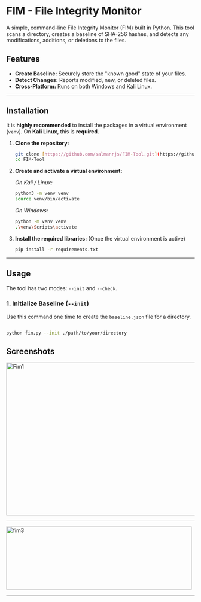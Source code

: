 # FIM - File Integrity Monitor

A simple, command-line File Integrity Monitor (FIM) built in Python. This tool scans a directory, creates a baseline of SHA-256 hashes, and detects any modifications, additions, or deletions to the files.


## Features

* **Create Baseline:** Securely store the "known good" state of your files.
* **Detect Changes:** Reports modified, new, or deleted files.
* **Cross-Platform:** Runs on both Windows and Kali Linux.

---

## Installation

It is **highly recommended** to install the packages in a virtual environment (`venv`).
On **Kali Linux**, this is **required**.

1.  **Clone the repository:**
    ```bash
    git clone [https://github.com/salmanrjs/FIM-Tool.git](https://github.com/salmanrjs/FIM-Tool.git)
    cd FIM-Tool
    ```

2.  **Create and activate a virtual environment:**

    *On Kali / Linux:*
    ```bash
    python3 -m venv venv
    source venv/bin/activate
    ```

    *On Windows:*
    ```bash
    python -m venv venv
    .\venv\Scripts\activate
    ```

3.  **Install the required libraries:**
    (Once the virtual environment is active)
    ```bash
    pip install -r requirements.txt
    ```

---

## Usage

The tool has two modes: `--init` and `--check`.

### 1. Initialize Baseline (`--init`)

Use this command one time to create the `baseline.json` file for a directory.

```bash

python fim.py --init ./path/to/your/directory

```


## Screenshots

<img width="544" height="409" alt="Fim1" src="https://github.com/user-attachments/assets/64ea084d-9cbf-4197-a7d0-9613a3e6529f" />

---

<img width="496" height="170" alt="fim3" src="https://github.com/user-attachments/assets/f7af3da9-ca2e-4527-9f55-5ece9b7fa8db" />

---






